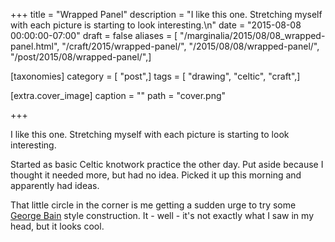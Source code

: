 +++
title = "Wrapped Panel"
description = "I like this one. Stretching myself with each picture is starting to look interesting.\n"
date = "2015-08-08 00:00:00-07:00"
draft = false
aliases = [ "/marginalia/2015/08/08_wrapped-panel.html", "/craft/2015/wrapped-panel/", "/2015/08/08/wrapped-panel/", "/post/2015/08/wrapped-panel/",]

[taxonomies]
category = [ "post",]
tags = [ "drawing", "celtic", "craft",]

[extra.cover_image]
caption = ""
path = "cover.png"

+++

I like this one. Stretching myself with each picture is starting to look interesting.
<!--more-->

Started as basic Celtic knotwork practice the other day.
Put aside because I thought it needed more, but had no idea. Picked it up
this morning and apparently had ideas.

That little circle in the corner is me getting a sudden urge to try some
[George Bain][] style construction. It - well - it's not exactly what I
saw in my head, but it looks cool.

[George Bain]: https://en.wikipedia.org/wiki/George_Bain_(artist)